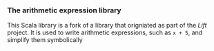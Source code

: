 ### The arithmetic expression library ###

This Scala library is a fork of a library that origniated as part of the _Lift_ project.
It is used to write arithmetic expressions, such as `x + 5`, and simplify them symbolically
